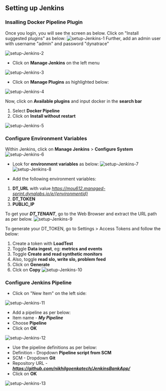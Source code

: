 ## Setting up Jenkins
### Insalling Docker Pipeline Plugin
Once you login, you will see the screen as below. Click on "Install suggested plugins" as below:
![setup-Jenkins-1](../../../assets/images/jenkins-1.png)
Further, add an admin user with username "admin" and password "dynatrace"

![setup-Jenkins-2](../../../assets/images/jenkins-2.png)
* Click on **Manage Jenkins** on the left menu

![setup-Jenkins-3](../../../assets/images/jenkins-3.png)
* Click on **Manage Plugins** as highlighted below:

![setup-Jenkins-4](../../../assets/images/jenkins-4.png)

Now, click on **Available plugins** and input docker in the **search bar**
1. Select **Docker Pipeline**
2. Click on **Install without restart**

![setup-Jenkins-5](../../../assets/images/jenkins-5.png)

### Configure Environment Variables
Within Jenkins, click on **Manage Jenkins** > **Configure System**
![setup-Jenkins-6](../../../assets/images/jenkins-6.png)

* Look for **environment variables** as below:
![setup-Jenkins-7](../../../assets/images/jenkins-7.png)
![setup-Jenkins-8](../../../assets/images/jenkins-8.png)

* Add the following environment variables:
1. **DT_URL** with value *https://mou612.managed-sprint.dynalabs.io/e/{environmentid}*
2. **DT_TOKEN**
3. **PUBLIC_IP**

To get your ***DT_TENANT***, go to the Web Browser and extract the URL path as per below.
![setup-Jenkins-9](../../../assets/images/jenkins-9.png)

To generate your DT_TOKEN, go to Settings > Access Tokens and follow the below:
1. Create a token with **LoadTest**
2. Toggle **Data ingest**, eg: **metrics and events**
3. Toggle **Create and read synthetic monitors**
4. Also, toggle **read slo, write slo, problem feed**
5. Click on **Generate**
6. Clck on **Copy**
![setup-Jenkins-10](../../../assets/images/DT_TOKEN_Screenshot.png)

### Configure Jenkins Pipeline
* Click on "New Item" on the left side:

![setup-Jenkins-11](../../../assets/images/jenkins-11.png)
* Add a pipeline as per below:
* Item name - ***My Pipeline***
* Choose **Pipeline**
* Click on **OK**


![setup-Jenkins-12](../../../assets/images/jenkins-12.png)

* Use the pipeline definitions as per below:
* Definition - Dropdown **Pipeline script from SCM**
* SCM - Dropdown **Git**
* Repository URL - ***https://github.com/nikhilgoenkatech/JenkinsBankApp/***
* Click on **OK**

![setup-Jenkins-13](../../../assets/images/jenkins-13.png)

<!-- ------------------------ -->
